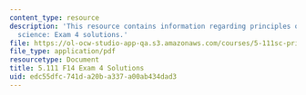 ```yaml
---
content_type: resource
description: 'This resource contains information regarding principles of chemical
  science: Exam 4 solutions.'
file: https://ol-ocw-studio-app-qa.s3.amazonaws.com/courses/5-111sc-principles-of-chemical-science-fall-2014/edc55dfc741da20ba337a00ab434dad3_MIT5_111F14_Exam4Sol.pdf
file_type: application/pdf
resourcetype: Document
title: 5.111 F14 Exam 4 Solutions
uid: edc55dfc-741d-a20b-a337-a00ab434dad3
---
```

